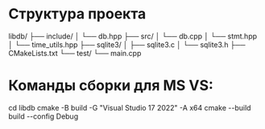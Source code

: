 # Структура проекта

libdb/
├── include/
│   └── db.hpp
├── src/
│   └── db.cpp
│   └── stmt.hpp
│   └── time_utils.hpp
├── sqlite3/
│   ├── sqlite3.c
│   └── sqlite3.h
├── CMakeLists.txt
└── test/
    └── main.cpp

# Команды сборки для MS VS:

cd libdb
cmake -B build -G "Visual Studio 17 2022" -A x64
cmake --build build --config Debug
